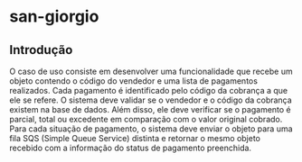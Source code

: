 # san-giorgio

## Introdução
O caso de uso consiste em desenvolver uma funcionalidade que recebe um objeto contendo o código do vendedor e uma lista de pagamentos realizados. Cada pagamento é identificado pelo código da cobrança a que ele se refere. O sistema deve validar se o vendedor e o código da cobrança existem na base de dados. Além disso, ele deve verificar se o pagamento é parcial, total ou excedente em comparação com o valor original cobrado. Para cada situação de pagamento, o sistema deve enviar o objeto para uma fila SQS (Simple Queue Service) distinta e retornar o mesmo objeto recebido com a informação do status de pagamento preenchida.
